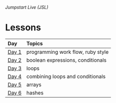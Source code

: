 _Jumpstart Live (JSL)_
# Lessons
| Day | Topics | 
| :--- | :--- |
| [Day 1](day1) | programming work flow, ruby style |
| [Day 2](day2) | boolean expressions, conditionals |
| [Day 3](day3) | loops |
| [Day 4](day4) | combining loops and conditionals |
| [Day 5](day5) | arrays |
| [Day 6](day6) | hashes |